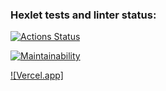 ### Hexlet tests and linter status:
[![Actions Status](https://github.com/Pewdoloco/frontend-project-11/actions/workflows/hexlet-check.yml/badge.svg)](https://github.com/Pewdoloco/frontend-project-11/actions)

[![Maintainability](https://qlty.sh/badges/e6b4faf7-a8ed-418b-b425-5a79831424a4/maintainability.svg)](https://qlty.sh/gh/Pewdoloco/projects/frontend-project-11)

[![Vercel.app]](https://frontend-project-11-kappa-brown.vercel.app/)